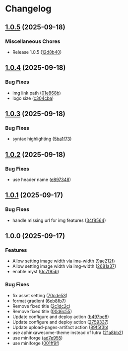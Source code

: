 # Changelog

## [1.0.5](https://github.com/koesterlab/locosopa/compare/v1.0.4...v1.0.5) (2025-09-18)


### Miscellaneous Chores

* Release 1.0.5 ([12d8b40](https://github.com/koesterlab/locosopa/commit/12d8b40db6434a9db65f372034e070c0944df1e8))

## [1.0.4](https://github.com/koesterlab/locosopa/compare/v1.0.3...v1.0.4) (2025-09-18)


### Bug Fixes

* img link path ([01e868b](https://github.com/koesterlab/locosopa/commit/01e868b17d37bc96cbd7c74ed80536a977efb42f))
* logo size ([c304cba](https://github.com/koesterlab/locosopa/commit/c304cbaabc5ef80a8c43ba66f23d06afa454da6a))

## [1.0.3](https://github.com/koesterlab/locosopa/compare/v1.0.2...v1.0.3) (2025-09-18)


### Bug Fixes

* syntax highlighting ([5ba1f73](https://github.com/koesterlab/locosopa/commit/5ba1f73153b07a132506b9d417d7a3efdc62e2af))

## [1.0.2](https://github.com/koesterlab/locosopa/compare/v1.0.1...v1.0.2) (2025-09-18)


### Bug Fixes

* use header name ([e897348](https://github.com/koesterlab/locosopa/commit/e8973482f6c861e121de0d4538d077cbc4c029a1))

## [1.0.1](https://github.com/koesterlab/locosopa/compare/v1.0.0...v1.0.1) (2025-09-17)


### Bug Fixes

* handle missing url for img features ([34f8564](https://github.com/koesterlab/locosopa/commit/34f85641a399f957f573929f1fb9e7c39888de8d))

## 1.0.0 (2025-09-17)


### Features

* Allow setting image width via ima-width ([9ae212f](https://github.com/koesterlab/locosopa/commit/9ae212f5666b71fa583a9feff663cb9dafc0a660))
* Allow setting image width via img-width ([2681a37](https://github.com/koesterlab/locosopa/commit/2681a373dc9df08f83c3d8ecd212b3acfcd8695f))
* enable myst ([0c7f95b](https://github.com/koesterlab/locosopa/commit/0c7f95bbc94398cccec1fd80b09e9a6aed805fed))


### Bug Fixes

* fix asset setting ([70cde53](https://github.com/koesterlab/locosopa/commit/70cde53d31fac1f52a847140a906d4154ef60173))
* format gradient ([6eb8fb7](https://github.com/koesterlab/locosopa/commit/6eb8fb78bd153f69d1d45a6ac97fc5ac5a432fdf))
* Remove fixed title ([2c1dc2c](https://github.com/koesterlab/locosopa/commit/2c1dc2ce4d8dc6fdb3e2ffedadd02eea60ea5b60))
* Remove fixed title ([00d6c55](https://github.com/koesterlab/locosopa/commit/00d6c55f548733f7f4e094720979775d21b72991))
* Update configure and deploy action ([b497be8](https://github.com/koesterlab/locosopa/commit/b497be8b9904956fe72c8f114e96b450321a491d))
* Update configure and deploy action ([2759337](https://github.com/koesterlab/locosopa/commit/27593374c9bb374dea05f6f840cbdd9132a8676c))
* Update upload-pages-artifact action ([89f5f3b](https://github.com/koesterlab/locosopa/commit/89f5f3bb3b9c6ebdb996b84063b46e189fdfe6d9))
* use aphinxawesome-theme instead of lutra ([21a8bb2](https://github.com/koesterlab/locosopa/commit/21a8bb2dfd760c04bddcd0476b512f0f4423764d))
* use miniforge ([ad7e955](https://github.com/koesterlab/locosopa/commit/ad7e955a1b09e11f0ab29b69b03f4662389f63ce))
* use miniforge ([001ff9f](https://github.com/koesterlab/locosopa/commit/001ff9f90504fed8b54761b87cafb57671613471))

